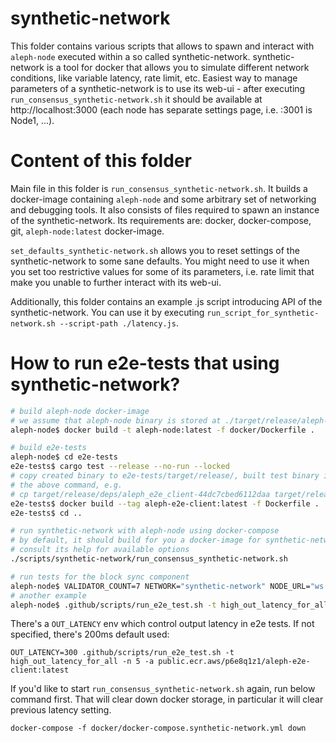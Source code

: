 # synthetic-network

This folder contains various scripts that allows to spawn and interact with `aleph-node` executed within a so called
synthetic-network. synthetic-network is a tool for docker that allows you to simulate different network conditions, like
variable latency, rate limit, etc. Easiest way to manage parameters of a synthetic-network is to use its web-ui - after
executing `run_consensus_synthetic-network.sh` it should be available at http://localhost:3000 (each node has separate settings
page, i.e. :3001 is Node1, ...).

# Content of this folder

Main file in this folder is `run_consensus_synthetic-network.sh`. It builds a docker-image containing `aleph-node` and some
arbitrary set of networking and debugging tools. It also consists of files required to spawn an instance of the
synthetic-network. Its requirements are: docker, docker-compose, git, `aleph-node:latest` docker-image.

`set_defaults_synthetic-network.sh` allows you to reset settings of the synthetic-network to some sane defaults. You might need
to use it when you set too restrictive values for some of its parameters, i.e. rate limit that make you unable to further
interact with its web-ui.

Additionally, this folder contains an example .js script introducing API of the synthetic-network. You can use it by executing
`run_script_for_synthetic-network.sh --script-path ./latency.js`.

# How to run e2e-tests that using synthetic-network?

```bash
# build aleph-node docker-image
# we assume that aleph-node binary is stored at ./target/release/aleph-node
aleph-node$ docker build -t aleph-node:latest -f docker/Dockerfile .

# build e2e-tests
aleph-node$ cd e2e-tests
e2e-tests$ cargo test --release --no-run --locked
# copy created binary to e2e-tests/target/release/, built test binary is in the last line of
# the above command, e.g.
# cp target/release/deps/aleph_e2e_client-44dc7cbed6112daa target/release/aleph-e2e-client
e2e-tests$ docker build --tag aleph-e2e-client:latest -f Dockerfile .
e2e-tests$ cd ..

# run synthetic-network with aleph-node using docker-compose
# by default, it should build for you a docker-image for synthetic-network
# consult its help for available options
./scripts/synthetic-network/run_consensus_synthetic-network.sh

# run tests for the block sync component
aleph-node$ VALIDATOR_COUNT=7 NETWORK="synthetic-network" NODE_URL="ws://Node0:9944" ./.github/scripts/run_e2e_test.sh -t test::sync -n 7
# another example
aleph-node$ .github/scripts/run_e2e_test.sh -t high_out_latency_for_all -a public.ecr.aws/p6e8q1z1/aleph-e2e-client:latest
```

There's a `OUT_LATENCY` env which control output latency in e2e tests. If not specified, there's 200ms
default used:
```shell
OUT_LATENCY=300 .github/scripts/run_e2e_test.sh -t high_out_latency_for_all -n 5 -a public.ecr.aws/p6e8q1z1/aleph-e2e-client:latest
```

If you'd like to start `run_consensus_synthetic-network.sh` again, run below command first. 
That will clear down docker storage, in particular it will clear previous latency setting.
```shell
docker-compose -f docker/docker-compose.synthetic-network.yml down
```
